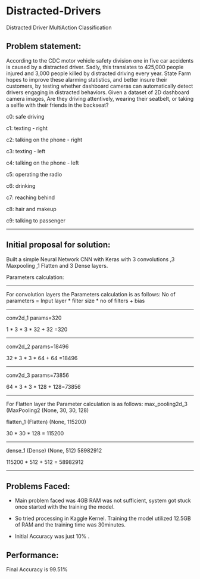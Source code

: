 # Distracted-Drivers
Distracted Driver MultiAction Classification

Problem statement: 
-------------------
According to the CDC motor vehicle safety division one in five car accidents is caused by a distracted driver. Sadly, this translates to 425,000 people injured and 3,000 people killed by distracted driving every year. State Farm hopes to improve these alarming statistics, and better insure their customers, by testing whether dashboard cameras can automatically detect drivers engaging in distracted behaviors. Given a dataset of 2D dashboard camera images, Are they driving attentively, wearing their seatbelt, or taking a selfie with their friends in the backseat?


c0: safe driving

c1: texting - right

c2: talking on the phone - right

c3: texting - left

c4: talking on the phone - left

c5: operating the radio

c6: drinking

c7: reaching behind

c8: hair and makeup

c9: talking to passenger

-----------------------------------------------------------------------------------------------

Initial proposal for solution:
------------------------------
Built a simple Neural Network CNN with Keras with 3 convolutions ,3 Maxpooling ,1 Flatten and 3 Dense layers.

Parameters calculation:
___________________________

For convolution layers the Parameters calculation is as follows: 
No of parameters = Input layer * 	filter size * no of filters + bias
____________________________________________________________________
conv2d_1 	params=320

1 * 3 * 3 * 32 + 32 =320
___________________
conv2d_2 	params=18496

32 * 3 * 3 * 64 + 64 =18496
____________________
conv2d_3 	params=73856

64 * 3 * 3 * 128 + 128=73856
____________________

For Flatten layer the Parameter calculation is as follows:
max_pooling2d_3 (MaxPooling2 (None, 30, 30, 128)       

flatten_1 (Flatten)          (None, 115200)           

30 * 30 * 128 = 115200
______________________________________________
 dense_1 (Dense)              (None, 512)               58982912  

115200 * 512 + 512 = 58982912
_________________________


Problems Faced:
---------------
* Main problem faced was 4GB RAM was not sufficient, system got stuck once started with the training the model. 

* So tried processing in Kaggle Kernel. Training the model utilized 12.5GB of RAM and the training time was 30minutes.

* Initial Accuracy was just 10% .


Performance:
------------

Final Accuracy is 99.51%







